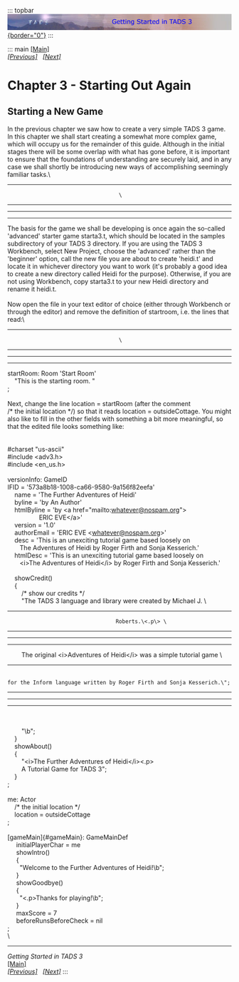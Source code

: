 ::: topbar
[![](topbar.jpg){border="0"}](index.html)
:::

::: main
[\[Main\]](index.html)\
*[\[Previous\]](makingtheitemsdosomething.htm)
  [\[Next\]](definingourfirstroom.htm)*

# Chapter 3 - Starting Out Again

## Starting a New Game

In the previous chapter we saw how to create a very simple TADS 3 game.
In this chapter we shall start creating a somewhat more complex game,
which will occupy us for the remainder of this guide. Although in the
initial stages there will be some overlap with what has gone before, it
is important to ensure that the foundations of understanding are
securely laid, and in any case we shall shortly be introducing new ways
of accomplishing seemingly familiar tasks.\

  ----------------------------------- -----------------------------------
                                       \

  ----------------------------------- -----------------------------------

  -- --
     
  -- --

The basis for the game we shall be developing is once again the
so-called \'advanced\' starter game starta3.t, which should be located
in the samples subdirectory of your TADS 3 directory. If you are using
the TADS 3 Workbench, select New Project, choose the \'advanced\' rather
than the \'beginner\' option, call the new file you are about to create
\'heidi.t\' and locate it in whichever directory you want to work (it\'s
probably a good idea to create a new directory called Heidi for the
purpose). Otherwise, if you are not using Workbench, copy starta3.t to
your new Heidi directory and rename it heidi.t.\
\
Now open the file in your text editor of choice (either through
Workbench or through the editor) and remove the definition of startroom,
i.e. the lines that read:\

  ----------------------------------- -----------------------------------
                                       \

  ----------------------------------- -----------------------------------

  -- --
     
  -- --

startRoom: Room \'Start Room\'\
    \"This is the starting room. \"\
;\
\
Next, change the line location = startRoom (after the comment
/\* the initial location \*/) so that it reads
location = outsideCottage. You might also like to fill in the other
fields with something a bit more meaningful, so that the edited file
looks something like:\
\
\
#charset \"us-ascii\"\
#include \<adv3.h\>\
#include \<en_us.h\>\
\
versionInfo: GameID\
IFID = \'573a8b18-1008-ca66-9580-9a156f82eefa\'\
    name = \'The Further Adventures of Heidi\'\
    byline = \'by An Author\'\
    htmlByline = \'by \<a href=\"mailto:whatever@nospam.org\"\>\
                  ERIC EVE\</a\>\'\
    version = \'1.0\'\
    authorEmail = \'ERIC EVE \<whatever@nospam.org\>\'\
    desc = \'This is an unexciting tutorial game based loosely on\
       The Adventures of Heidi by Roger Firth and Sonja Kesserich.\'\
    htmlDesc = \'This is an unexciting tutorial game based loosely on\
       \<i\>The Adventures of Heidi\</i\> by Roger Firth and Sonja Kesserich.\'\
\
    showCredit()\
    {\
        /\* show our credits \*/\
        \"The TADS 3 language and library were created by Michael J. \

  ----------------------------------- -----------------------------------
                                      Roberts.\<.p\> \

  ----------------------------------- -----------------------------------

  -- --
     
  -- --

        The original \<i\>Adventures of Heidi\</i\> was a simple tutorial game \

  ----------------------------------- --------------------------------------------------------------------------
                                      for the Inform language written by Roger Firth and Sonja Kesserich.\"; \

  ----------------------------------- --------------------------------------------------------------------------

  -- --
     
  -- --

\
      \
        \"\\b\";\
    }\
    showAbout()\
    {\
        \"\<i\>The Further Adventures of Heidi\</i\>\<.p\>\
        A Tutorial Game for TADS 3\";\
    }\
;\
\
me: Actor\
    /\* the initial location \*/\
    location = outsideCottage\
;\
\
[gameMain]{#gameMain}: GameMainDef\
     initialPlayerChar = me\
     showIntro()\
     {\
       \"Welcome to the Further Adventures of Heidi!\\b\";\
     }\
     showGoodbye()\
     {\
       \"\<.p\>Thanks for playing!\\b\";\
     }\
     maxScore = 7     \
     beforeRunsBeforeCheck = nil     \
;\
\

------------------------------------------------------------------------

*Getting Started in TADS 3*\
[\[Main\]](index.html)\
*[\[Previous\]](makingtheitemsdosomething.htm)
  [\[Next\]](definingourfirstroom.htm)*
:::
